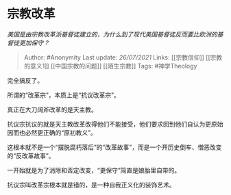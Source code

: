 # 宗教改革
*美国是由宗教改革派基督徒建立的，为什么到了现代美国基督徒反而要比欧洲的基督徒更加保守？*

> Author: #Anonymity 
Last update: *26/07/2021* 
Links: [[宗教信仰]] [[宗教的意义1]] [[中国宗教的问题]] [[陌生宗教]]
Tags: #神学Theology 

完全搞反了。

所谓的“改革宗”，本质上是“抗议改革宗”。

真正在大刀阔斧改革的是天主教。

抗议宗抗议的就是天主教改革改得他们不能接受，他们要求回到他们自认为更原始因而也必然更正确的“原初教义”。

这根本就不是一个“摆脱腐朽落后”的“改革故事”，而是一个开历史倒车、憎恶改变的“反改革故事”。

一开始就是为了消除和否定改变，“更保守”简直是娘胎里自带的。

抗议宗叫改革宗根本就是错的，是一种自我正义化的装饰艺术。

  
  
